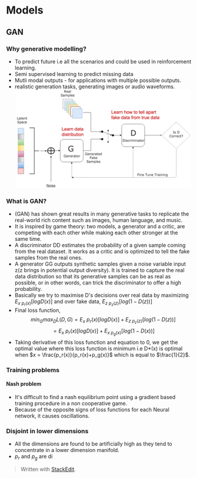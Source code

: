 # Models 

## GAN

### Why generative modelling?
- To predict future i.e all the scenarios and could be used in reinforcement learning.
- Semi supervised learning to predict missing data
- Mutli modal outputs - for applications with multiple possible outputs.
- realistic generation tasks, generating images or audio waveforms.
![gan-architechture](gan.png)

### What is GAN?
- (GAN) has shown great results in many generative tasks to replicate the real-world rich content such as images, human language, and music.
- It is inspired by game theory: two models, a generator and a critic, are competing with each other while making each other stronger at the same time.
- A discriminator  DD  estimates the probability of a given sample coming from the real dataset. It works as a critic and is optimized to tell the fake samples from the real ones. 
- A generator  GG  outputs synthetic samples given a noise variable input  z(z  brings in potential output diversity). It is trained to capture the real data distribution so that its generative samples can be as real as possible, or in other words, can trick the discriminator to offer a high probability.
- Basically we try to maximise D's decisions over real data by maximizing $E_{x~p_r(x)}[logD(x)]$ and over fake data, $E_{z~p_z(z)}[log(1-D(z))]$
- Final loss function, $$ min_G max_D L(D,G) = E_x~p_r(x)[logD(x)] + E_{z~p_z(z)}[log(1-D(z))]$$
$$ = E_x~p_r(x)[logD(x)] + E_{x~p_g(x)}[log(1-D(x))]$$
- Taking derivative of this loss function and equation to 0, we get the optimal value where this loss function is minimum i.e D*(x) is optimal when $x = \frac{p_r(x)}{p_r(x)+p_g(x)}$ which is equal to $\frac{1}{2}$.

### Training problems

#### Nash problem
-	It's difficult to find a nash equilibrium point using a gradient based training procedure in a non cooperative game.
-	Because of the opposite signs of loss functions for each Neural network, it causes oscillations.

### Disjoint in lower dimensions
- All the dimensions are found to be artificially high as they tend to concentrate in a lower dimension manifold. 
- $p_r$ and $p_g$ are di
> Written with [StackEdit](https://stackedit.io/).
<!--stackedit_data:
eyJoaXN0b3J5IjpbLTE5NzUxNzEyNjEsMjI1MDk2ODQsLTE4Nj
E5MzMzOTgsODkzMzg1OTA3LC0xMTgzNTM4Nzg1LC0yMDM2MzQy
NTExLDE5NDAxOTkwNjIsMTAxMjA2NTI3MiwtMTM2MjYwNTkxOS
wyMTIyMjA5MzIyLC0xNDk2OTg0NzM1LDIxMzY3Mzg1NV19
-->
